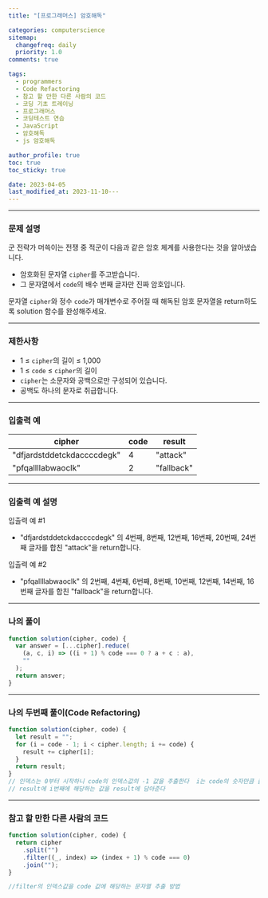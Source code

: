 ```yaml
---
title: "[프로그래머스] 암호해독"

categories: computerscience
sitemap:
  changefreq: daily
  priority: 1.0
comments: true

tags:
  - programmers
  - Code Refactoring
  - 참고 할 만한 다른 사람의 코드
  - 코딩 기초 트레이닝
  - 프로그래머스
  - 코딩테스트 연습
  - JavaScript
  - 암호해독
  - js 암호해독

author_profile: true
toc: true
toc_sticky: true

date: 2023-04-05
last_modified_at: 2023-11-10---
---
```


---

### 문제 설명

군 전략가 머쓱이는 전쟁 중 적군이 다음과 같은 암호 체계를 사용한다는 것을 알아냈습니다.

- 암호화된 문자열 `cipher`를 주고받습니다.
- 그 문자열에서 `code`의 배수 번째 글자만 진짜 암호입니다.

문자열 `cipher`와 정수 `code`가 매개변수로 주어질 때 해독된 암호 문자열을 return하도록 solution 함수를 완성해주세요.

---

### 제한사항

- 1 ≤ `cipher`의 길이 ≤ 1,000
- 1 ≤ `code` ≤ `cipher`의 길이
- `cipher`는 소문자와 공백으로만 구성되어 있습니다.
- 공백도 하나의 문자로 취급합니다.

---

### 입출력 예

| cipher                     | code | result     |
| -------------------------- | ---- | ---------- |
| "dfjardstddetckdaccccdegk" | 4    | "attack"   |
| "pfqallllabwaoclk"         | 2    | "fallback" |

---

### 입출력 예 설명

입출력 예 #1

- "dfjardstddetckdaccccdegk" 의 4번째, 8번째, 12번째, 16번째, 20번째, 24번째 글자를 합친 "attack"을 return합니다.

입출력 예 #2

- "pfqallllabwaoclk" 의 2번째, 4번째, 6번째, 8번째, 10번째, 12번째, 14번째, 16번째 글자를 합친 "fallback"을 return합니다.

---

### 나의 풀이

```jsx
function solution(cipher, code) {
  var answer = [...cipher].reduce(
    (a, c, i) => ((i + 1) % code === 0 ? a + c : a),
    ""
  );
  return answer;
}
```

---

### 나의 두번째 풀이(Code Refactoring)

```jsx
function solution(cipher, code) {
  let result = "";
  for (i = code - 1; i < cipher.length; i += code) {
    result += cipher[i];
  }
  return result;
}
// 인덱스는 0부터 시작하니 code의 인덱스값의 -1 값을 추출한다  i는 code의 숫자만큼 출력
// result에 i번째에 해당하는 값을 result에 담아준다
```

---

### 참고 할 만한 다른 사람의 코드

```jsx
function solution(cipher, code) {
  return cipher
    .split("")
    .filter((_, index) => (index + 1) % code === 0)
    .join("");
}

//filter의 인덱스값을 code 값에 해당하는 문자열 추출 방법
```
